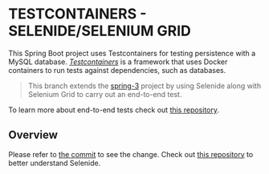 # TESTCONTAINERS - SELENIDE/SELENIUM GRID
This Spring Boot project uses Testcontainers for testing persistence with a MySQL database. [_Testcontainers_](https://testcontainers.com) is a framework that uses Docker containers to run tests against dependencies, such as databases.

> This branch extends the [spring-3](https://github.com/gabrielcostasilva/testcontainers-spring/tree/spring-3) project by using Selenide along with Selenium Grid to carry out an end-to-end test.

To learn more about end-to-end tests check out [this repository](https://github.com/gabrielcostasilva/testcontainers-selenide.git).

## Overview
Please refer to [the commit](https://github.com/gabrielcostasilva/testcontainers-spring/commit/ae4d9c398225a28e1460bef2cfb1257f6a77e4d0) to see the change. Check out [this repository](https://github.com/gabrielcostasilva/testcontainers-selenide.git) to better understand Selenide.


